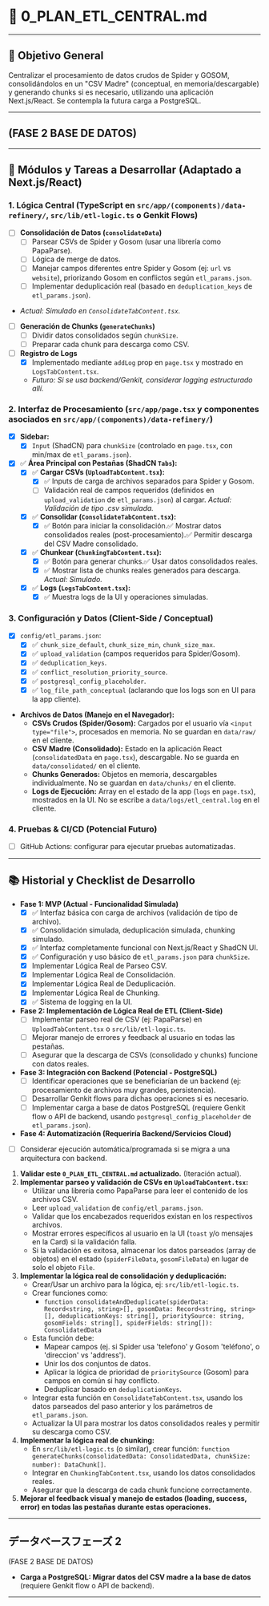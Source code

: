 # 📝 0_PLAN_ETL_CENTRAL.md

---

## 🎯 Objetivo General
Centralizar el procesamiento de datos crudos de Spider y GOSOM, consolidándolos en un "CSV Madre" (conceptual, en memoria/descargable) y generando chunks si es necesario, utilizando una aplicación Next.js/React. Se contempla la futura carga a PostgreSQL.

---

## (FASE 2 BASE DE DATOS)


---
## 🧰 Módulos y Tareas a Desarrollar (Adaptado a Next.js/React)

### 1. **Lógica Central (TypeScript en `src/app/(components)/data-refinery/`, `src/lib/etl-logic.ts` o Genkit Flows)**
- [ ] **Consolidación de Datos (`consolidateData`)**
  - [ ] Parsear CSVs de Spider y Gosom (usar una librería como PapaParse).
  - [ ] Lógica de merge de datos.
  - [ ] Manejar campos diferentes entre Spider y Gosom (ej: `url` vs `website`), priorizando Gosom en conflictos según `etl_params.json`.
  - [ ] Implementar deduplicación real (basado en `deduplication_keys` de `etl_params.json`).
 - _Actual: Simulado en `ConsolidateTabContent.tsx`._
- [ ] **Generación de Chunks (`generateChunks`)**
  - [ ] Dividir datos consolidados según `chunkSize`.
  - [ ] Preparar cada chunk para descarga como CSV.
- [ ] **Registro de Logs**
  - [x] Implementado mediante `addLog` prop en `page.tsx` y mostrado en `LogsTabContent.tsx`.
  - _Futuro: Si se usa backend/Genkit, considerar logging estructurado allí._
### 2. **Interfaz de Procesamiento (`src/app/page.tsx` y componentes asociados en `src/app/(components)/data-refinery/`)**
- [x] **Sidebar:**
  - [x] `Input` (ShadCN) para `chunkSize` (controlado en `page.tsx`, con min/max de `etl_params.json`).
- [x] ✅ **Área Principal con Pestañas (ShadCN `Tabs`):**
  - [x] ✅ **Cargar CSVs (`UploadTabContent.tsx`):**
    - [x] ✅ Inputs de carga de archivos separados para Spider y Gosom.
    - [ ] Validación real de campos requeridos (definidos en `upload_validation` de `etl_params.json`) al cargar. _Actual: Validación de tipo .csv simulada._
  - [x] ✅ **Consolidar (`ConsolidateTabContent.tsx`):**
    - [x] ✅ Botón para iniciar la consolidación.✅ Mostrar datos consolidados reales (post-procesamiento).✅ Permitir descarga del CSV Madre consolidado.
  - [x] ✅ **Chunkear (`ChunkingTabContent.tsx`):**
    - [x] ✅ Botón para generar chunks.✅ Usar datos consolidados reales.
    - [x] ✅ Mostrar lista de chunks reales generados para descarga. _Actual: Simulado._
  - [x] ✅ **Logs (`LogsTabContent.tsx`):**
    - [x] ✅ Muestra logs de la UI y operaciones simuladas.
 
### 3. **Configuración y Datos (Client-Side / Conceptual)**
- [x] `config/etl_params.json`:
    - [x] ✅ `chunk_size_default`, `chunk_size_min`, `chunk_size_max`.
    - [x] ✅ `upload_validation` (campos requeridos para Spider/Gosom).
    - [x] ✅ `deduplication_keys`.
    - [x] ✅ `conflict_resolution_priority_source`.
    - [x] ✅ `postgresql_config_placeholder`.
    - [x] ✅ `log_file_path_conceptual` (aclarando que los logs son en UI para la app cliente).
- **Archivos de Datos (Manejo en el Navegador):**
  - **CSVs Crudos (Spider/Gosom):** Cargados por el usuario vía `<input type="file">`, procesados en memoria. No se guardan en `data/raw/` en el cliente.
  - **CSV Madre (Consolidado):** Estado en la aplicación React (`consolidatedData` en `page.tsx`), descargable. No se guarda en `data/consolidated/` en el cliente.
  - **Chunks Generados:** Objetos en memoria, descargables individualmente. No se guardan en `data/chunks/` en el cliente.
  - **Logs de Ejecución:** Array en el estado de la app (`logs` en `page.tsx`), mostrados en la UI. No se escribe a `data/logs/etl_central.log` en el cliente.

### 4. **Pruebas & CI/CD (Potencial Futuro)**
- [ ] GitHub Actions: configurar para ejecutar pruebas automatizadas.

---

## 📚 Historial y Checklist de Desarrollo
- **Fase 1: MVP (Actual - Funcionalidad Simulada)**
  - [x] ✅ Interfaz básica con carga de archivos (validación de tipo de archivo).
  - [x] ✅ Consolidación simulada, deduplicación simulada, chunking simulado.
  - [x] ✅ Interfaz completamente funcional con Next.js/React y ShadCN UI.
  - [x] ✅ Configuración y uso básico de `etl_params.json` para `chunkSize`.
  - [x] Implementar Lógica Real de Parseo CSV.
  - [x] Implementar Lógica Real de Consolidación.
  - [x] Implementar Lógica Real de Deduplicación.
  - [x] Implementar Lógica Real de Chunking.
  - [x] ✅ Sistema de logging en la UI.
- **Fase 2: Implementación de Lógica Real de ETL (Client-Side)**
  - [ ] Implementar parseo real de CSV (ej: PapaParse) en `UploadTabContent.tsx` o `src/lib/etl-logic.ts`.
  - [ ] Mejorar manejo de errores y feedback al usuario en todas las pestañas.
  - [ ] Asegurar que la descarga de CSVs (consolidado y chunks) funcione con datos reales.
- **Fase 3: Integración con Backend (Potencial - PostgreSQL)**
  - [ ] Identificar operaciones que se beneficiarían de un backend (ej: procesamiento de archivos muy grandes, persistencia).
  - [ ] Desarrollar Genkit flows para dichas operaciones si es necesario.
  - [ ] Implementar carga a base de datos PostgreSQL (requiere Genkit flow o API de backend, usando `postgresql_config_placeholder` de `etl_params.json`).
- **Fase 4: Automatización (Requeriría Backend/Servicios Cloud)**
 - [ ] Considerar ejecución automática/programada si se migra a una arquitectura con backend.
1. **Validar este `0_PLAN_ETL_CENTRAL.md` actualizado.** (Iteración actual).
2. **Implementar parseo y validación de CSVs en `UploadTabContent.tsx`:**
    - Utilizar una librería como PapaParse para leer el contenido de los archivos CSV.
    - Leer `upload_validation` de `config/etl_params.json`.
    - Validar que los encabezados requeridos existan en los respectivos archivos.
    - Mostrar errores específicos al usuario en la UI (`toast` y/o mensajes en la Card) si la validación falla.
    - Si la validación es exitosa, almacenar los datos parseados (array de objetos) en el estado (`spiderFileData`, `gosomFileData`) en lugar de solo el objeto `File`.
3. **Implementar la lógica real de consolidación y deduplicación:**
    - Crear/Usar un archivo para la lógica, ej: `src/lib/etl-logic.ts`.
    - Crear funciones como:
        - `function consolidateAndDeduplicate(spiderData: Record<string, string>[], gosomData: Record<string, string>[], deduplicationKeys: string[], prioritySource: string, gosomFields: string[], spiderFields: string[]): ConsolidatedData`
    - Esta función debe:
        - Mapear campos (ej. si Spider usa 'telefono' y Gosom 'teléfono', o 'direccion' vs 'address').
        - Unir los dos conjuntos de datos.
        - Aplicar la lógica de prioridad de `prioritySource` (Gosom) para campos en común si hay conflicto.
        - Deduplicar basado en `deduplicationKeys`.
    - Integrar esta función en `ConsolidateTabContent.tsx`, usando los datos parseados del paso anterior y los parámetros de `etl_params.json`.
    - Actualizar la UI para mostrar los datos consolidados reales y permitir su descarga como CSV.
4. **Implementar la lógica real de chunking:**
    - En `src/lib/etl-logic.ts` (o similar), crear función: `function generateChunks(consolidatedData: ConsolidatedData, chunkSize: number): DataChunk[]`.
    - Integrar en `ChunkingTabContent.tsx`, usando los datos consolidados reales.
    - Asegurar que la descarga de cada chunk funcione correctamente.
5. **Mejorar el feedback visual y manejo de estados (loading, success, error) en todas las pestañas durante estas operaciones.**

---
## データベースフェーズ 2
(FASE 2 BASE DE DATOS)

- **Carga a PostgreSQL: Migrar datos del CSV madre a la base de datos** (requiere Genkit flow o API de backend).


---

